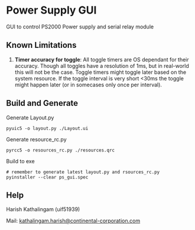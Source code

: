 # Power Supply GUI

GUI to control PS2000 Power supply and serial relay module

## Known Limitations

1) **Timer accuracy for toggle**: All toggle timers are OS dependant for their accuracy. Though all toggles have a resolution of 1ms, but in real-world this will not be the case. Toggle timers might toggle later based on the system resource. If the toggle interval is very short <30ms the toggle might happen later (or in somecases only once per interval).

## Build and Generate

Generate Layout.py

```shell
pyuic5 -o layout.py ./Layout.ui
```

Generate resource_rc.py

```shell
pyrcc5 -o resources_rc.py ./resources.qrc
```

Build to exe

```shell
# remember to generate latest layout.py and rsources_rc.py
pyinstaller --clear ps_gui.spec
```

## Help

Harish Kathalingam (uif51939)

Mail: <kathalingam.harish@continental-corporation.com>
